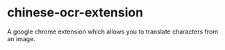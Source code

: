 # chinese-ocr-extension
A google chrome extension which allows you to translate characters from an image.
